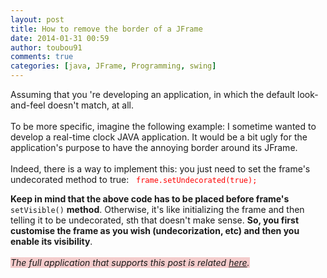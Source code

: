 ```yaml
---
layout: post
title: How to remove the border of a JFrame
date: 2014-01-31 00:59
author: toubou91
comments: true
categories: [java, JFrame, Programming, swing]
---
```

<div dir="ltr" style="text-align:left;"><div dir="ltr" style="text-align:left;">Assuming that you 're developing an application, in which the default look-and-feel doesn't match, at all.<br /><br />To be more specific, imagine the following example: I sometime wanted to develop a real-time clock JAVA application. It would be a bit ugly for the application's purpose to have the annoying border around its JFrame.<br /><br />Indeed, there is a way to implement this: you just need to set the frame's undecorated method to true:    <code><span style="color:red;">frame.setUndecorated(true);</span></code><br /><code><br /></code><b>Keep in mind that the above code has to be placed before frame's</b> <code>setVisible()</code> <b>method</b>. Otherwise, it's like initializing the frame and then telling it to be undecorated, sth that doesn't make sense. <b> So, you first customise the frame as you wish (undecorization, etc) and then you enable its visibility</b>.</div><i><br /></i><i style="background-color:#f4cccc;">The full application that supports this post is related <a href="https://github.com/toubou91/DigitalClock" target="_blank">here</a>.</i></div>

